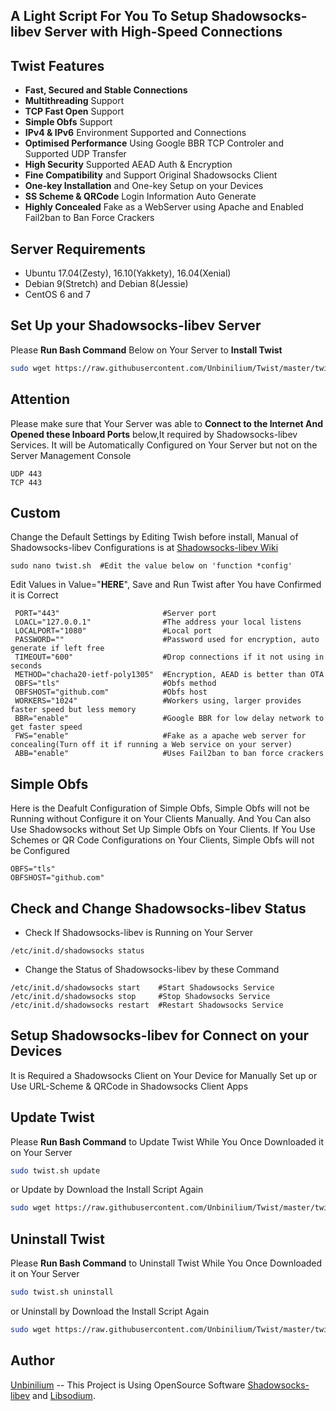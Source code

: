 ## A Light Script For You To Setup Shadowsocks-libev Server with High-Speed Connections

## Twist Features
- **Fast, Secured and Stable Connections**
- **Multithreading** Support
- **TCP Fast Open** Support
- **Simple Obfs** Support
- **IPv4 & IPv6** Environment Supported and Connections
- **Optimised Performance** Using Google BBR TCP Controler and Supported UDP Transfer
- **High Security** Supported AEAD Auth & Encryption
- **Fine Compatibility** and Support Original Shadowsocks Client
- **One-key Installation** and One-key Setup on your Devices
- **SS Scheme & QRCode** Login Information Auto Generate 
- **Highly Concealed** Fake as a WebServer using Apache and Enabled Fail2ban to Ban Force Crackers

## Server Requirements
- Ubuntu 17.04(Zesty), 16.10(Yakkety), 16.04(Xenial)
- Debian 9(Stretch) and Debian 8(Jessie) 
- CentOS 6 and 7

## Set Up your Shadowsocks-libev Server
Please **Run Bash Command** Below on Your Server to **Install Twist**
```bash
sudo wget https://raw.githubusercontent.com/Unbinilium/Twist/master/twist -O twist.sh && chmod -x twist.sh && bash twist.sh
```

## Attention
Please make sure that Your Server was able to **Connect to the Internet And Opened these Inboard Ports** below,It required by Shadowsocks-libev Services. It will be Automatically Configured on Your Server but not on the Server Management Console
```port
UDP 443
TCP 443
```

## Custom
Change the Default Settings by Editing Twish before install, Manual of Shadowsocks-libev Configurations is at <a href="https://github.com/shadowsocks/shadowsocks/wiki/Configuration-via-Config-File" target="_blank">Shadowsocks-libev Wiki</a>
```TWIST
sudo nano twist.sh  #Edit the value below on 'function *config'
```
Edit Values in Value="**HERE**", Save and Run Twist after You have Confirmed it is Correct
```shadowsocksconfig
 PORT="443"                       #Server port
 LOACL="127.0.0.1"                #The address your local listens
 LOCALPORT="1080"                 #Local port
 PASSWORD=""                      #Password used for encryption, auto generate if left free 
 TIMEOUT="600"                    #Drop connections if it not using in seconds
 METHOD="chacha20-ietf-poly1305"  #Encryption, AEAD is better than OTA
 OBFS="tls"                       #Obfs method
 OBFSHOST="github.com"            #Obfs host
 WORKERS="1024"                   #Workers using, larger provides faster speed but less memory
 BBR="enable"                     #Google BBR for low delay network to get faster speed
 FWS="enable"                     #Fake as a apache web server for concealing(Turn off it if running a Web service on your server)
 ABB="enable"                     #Uses Fail2ban to ban force crackers
```

## Simple Obfs
Here is the Deafult Configuration of Simple Obfs, Simple Obfs will not be Running without Configure it on Your Clients Manually. And You Can also Use Shadowsocks without Set Up Simple Obfs on Your Clients. If You Use Schemes or QR Code Configurations on Your Clients, Simple Obfs will not be Configured
```Simple-Obfs
OBFS="tls"
OBFSHOST="github.com"
```

## Check and Change Shadowsocks-libev Status
- Check If Shadowsocks-libev is Running on Your Server
```shell
/etc/init.d/shadowsocks status
```
- Change the Status of Shadowsocks-libev by these Command
```shell
/etc/init.d/shadowsocks start    #Start Shadowsocks Service
/etc/init.d/shadowsocks stop     #Stop Shadowsocks Service
/etc/init.d/shadowsocks restart  #Restart Shadowsocks Service
```

## Setup Shadowsocks-libev for Connect on your Devices
It is Required a Shadowsocks Client on Your Device for Manually Set up or Use URL-Scheme & QRCode in Shadowsocks Client Apps

## Update Twist
Please **Run Bash Command** to Update Twist While You Once Downloaded it on Your Server
```bash
sudo twist.sh update
```
or Update by Download the Install Script Again
```bash
sudo wget https://raw.githubusercontent.com/Unbinilium/Twist/master/twist -O twist.sh && chmod -x twist.sh && bash twist.sh update
```

## Uninstall Twist
Please **Run Bash Command** to Uninstall Twist While You Once Downloaded it on Your Server
```bash
sudo twist.sh uninstall
```
or Uninstall by Download the Install Script Again
```bash
sudo wget https://raw.githubusercontent.com/Unbinilium/Twist/master/twist -O twist.sh && chmod -x twist.sh && bash twist.sh uninstall
```

## Author
<a href="https://github.com/Unbinilium" target="_blank">Unbinilium</a> --  This Project is Using OpenSource Software <a href="https://github.com/shadowsocks/shadowsocks-libev" target="_blank">Shadowsocks-libev</a> and <a href="https://github.com/jedisct1/libsodium" target="_blank">Libsodium</a>.
